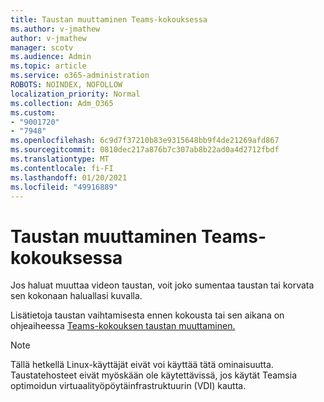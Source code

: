 ```yaml
---
title: Taustan muuttaminen Teams-kokouksessa
ms.author: v-jmathew
author: v-jmathew
manager: scotv
ms.audience: Admin
ms.topic: article
ms.service: o365-administration
ROBOTS: NOINDEX, NOFOLLOW
localization_priority: Normal
ms.collection: Adm_O365
ms.custom:
- "9001720"
- "7948"
ms.openlocfilehash: 6c9d7f37210b83e9315648bb9f4de21269afd867
ms.sourcegitcommit: 0810dec217a876b7c307ab8b22ad0a4d2712fbdf
ms.translationtype: MT
ms.contentlocale: fi-FI
ms.lasthandoff: 01/20/2021
ms.locfileid: "49916889"
---
```

# <a name="change-your-background-for-a-teams-meeting"></a>Taustan muuttaminen Teams-kokouksessa

Jos haluat muuttaa videon taustan, voit joko sumentaa taustan tai korvata sen kokonaan haluallasi kuvalla.

Lisätietoja taustan vaihtamisesta ennen kokousta tai sen aikana on ohjeaiheessa [Teams-kokouksen taustan muuttaminen.](https://support.microsoft.com/office/change-your-background-for-a-teams-meeting-f77a2381-443a-499d-825e-509a140f4780)

> [!NOTE]
> Tällä hetkellä Linux-käyttäjät eivät voi käyttää tätä ominaisuutta. Taustatehosteet eivät myöskään ole käytettävissä, jos käytät Teamsia optimoidun virtuaalityöpöytäinfrastruktuurin (VDI) kautta.
